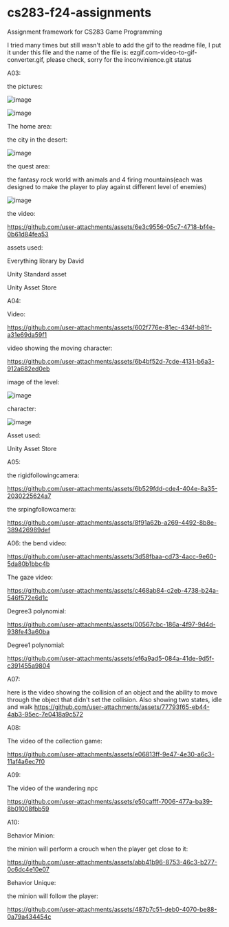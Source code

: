 # cs283-f24-assignments
Assignment framework for CS283 Game Programming

I tried many times but still wasn't able to add the gif to the readme file, I put it under this file and the name of the file is: ezgif.com-video-to-gif-converter.gif, please check, sorry for the inconvinience.git status

A03:

the pictures:

![image](https://github.com/user-attachments/assets/dd247364-6e8b-4415-aa2c-150938791d1a)

![image](https://github.com/user-attachments/assets/77fff99e-b1b1-4cbe-8ee0-96cdb7fb8287)

The home area:

the city in the desert:

![image](https://github.com/user-attachments/assets/f70a22d6-9021-4809-8ac2-f370c11c9df2)

the quest area:

the fantasy rock world with animals and 4 firing mountains(each was designed to make the player to play against different level of enemies)

![image](https://github.com/user-attachments/assets/1b849648-a60d-468e-9541-6d3881f99398)

the video:

https://github.com/user-attachments/assets/6e3c9556-05c7-4718-bf4e-0b61d84fea53

assets used:

Everything library by David

Unity Standard asset

Unity Asset Store

A04:

Video:


https://github.com/user-attachments/assets/602f776e-81ec-434f-b81f-a31e69da59f1

video showing the moving character:



https://github.com/user-attachments/assets/6b4bf52d-7cde-4131-b6a3-912a682ed0eb



image of the level:

![image](https://github.com/user-attachments/assets/95dfa2b9-de76-4534-b11b-f59c163e4127)

character:

![image](https://github.com/user-attachments/assets/6f7abfaf-f08a-4b8e-b58e-8b62339e3be6)

Asset used:

Unity Asset Store

A05:

the rigidfollowingcamera:


https://github.com/user-attachments/assets/6b529fdd-cde4-404e-8a35-2030225624a7


the srpingfollowcamera:


https://github.com/user-attachments/assets/8f91a62b-a269-4492-8b8e-389426989def

A06:
the bend video:


https://github.com/user-attachments/assets/3d58fbaa-cd73-4acc-9e60-5da80b1bbc4b

The gaze video:

https://github.com/user-attachments/assets/c468ab84-c2eb-4738-b24a-546f572e6d1c



Degree3 polynomial:

https://github.com/user-attachments/assets/00567cbc-186a-4f97-9d4d-938fe43a60ba

Degree1 polynomial:


https://github.com/user-attachments/assets/ef6a9ad5-084a-41de-9d5f-c391455a9804

A07:


here is the video showing the collision of an object and the ability to move through the object that didn't set the collision. Also showing two states, idle and walk
https://github.com/user-attachments/assets/77793f65-eb44-4ab3-95ec-7e0418a9c572

A08:

The video of the collection game:



https://github.com/user-attachments/assets/e06813ff-9e47-4e30-a6c3-11af4a6ec7f0

A09:

The video of the wandering npc

https://github.com/user-attachments/assets/e50cafff-7006-477a-ba39-8b01008fbb59

A10:

Behavior Minion:

the minion will perform a crouch when the player get close to it:



https://github.com/user-attachments/assets/abb41b96-8753-46c3-b277-0c6dc4e10e07

Behavior Unique:

the minion will follow the player:



https://github.com/user-attachments/assets/487b7c51-deb0-4070-be88-0a79a434454c

